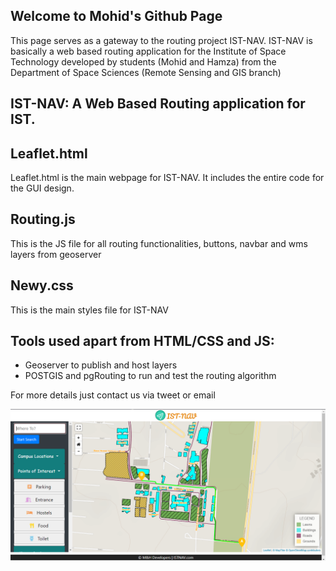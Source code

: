 ## Welcome to Mohid's Github Page

This page serves as a gateway to the routing project IST-NAV. IST-NAV is basically a web based routing application for the Institute of Space Technology developed by students (Mohid and Hamza) from the Department of Space Sciences (Remote Sensing and GIS branch)

## IST-NAV: A Web Based Routing application for IST.

## Leaflet.html
Leaflet.html is the main webpage for IST-NAV. It includes the entire code for the GUI design. 
## Routing.js
This is the JS file for all routing functionalities, buttons, navbar and wms layers from geoserver
## Newy.css
This is the main styles file for IST-NAV
## Tools used apart from HTML/CSS and JS:
- Geoserver to publish and host layers
- POSTGIS and pgRouting to run and test the routing algorithm

For more details just contact us via tweet or email 

![Application Interface](https://github.com/Mohid123/IST-NAV/blob/master/Capture.PNG)


